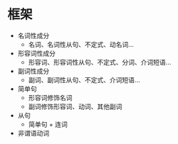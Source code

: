 # 框架

- 名词性成分
  - 名词、名词性从句、不定式、动名词...
- 形容词性成分
  - 形容词、形容词性从句、不定式、分词、介词短语...
- 副词性成分
  - 副词、副词性从句、不定式、介词短语...
- 简单句
  - 形容词修饰名词
  - 副词修饰形容词、动词、其他副词
- 从句
  - 简单句 + 连词
- 非谓语动词
